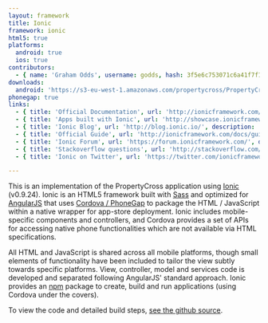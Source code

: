```yaml
---
layout: framework
title: Ionic
framework: ionic
html5: true
platforms:
  android: true
  ios: true
contributors:
  - { name: 'Graham Odds', username: godds, hash: 3f5e6c753071c6a41f7f1dbb89daeb3b }
downloads:
  android: 'https://s3-eu-west-1.amazonaws.com/propertycross/PropertyCross-ionic-initial.apk'
phonegap: true
links:
  - { title: 'Official Documentation', url: 'http://ionicframework.com/docs/', description: 'Detailed documentation giving a comprehensive overview of the framework.' }
  - { title: 'Apps built with Ionic', url: 'http://showcase.ionicframework.com/', description: 'A showcase of apps built using Ionic.' }
  - { title: 'Ionic Blog', url: 'http://blog.ionic.io/', description: 'A regularly updated blog with information about new releases and Ionic features.' }
  - { title: 'Official Guide', url: 'http://ionicframework.com/docs/guide/', description: 'A detailed guide providing information on a wide variety of Ionic topics.' }
  - { title: 'Ionic Forum', url: 'https://forum.ionicframework.com/', description: 'An excellent platform to ask and answer questions about Ionic.' }
  - { title: 'Stackoverflow questions', url: 'http://stackoverflow.com/questions/tagged/ionic-framework', description: 'Stackoverflow questions and answers relating to Ionic.' }
  - { title: 'Ionic on Twitter', url: 'https://twitter.com/ionicframework', description: 'Provides regular updates on the future of the project and useful Ionic articles.' }

---
```


This is an implementation of the PropertyCross application using [Ionic](http://ionicframework.com) (v0.9.24).  Ionic is an HTML5 framework built with [Sass](http://sass-lang.com) and optimized for [AngularJS](http://angularjs.org) that uses [Cordova / PhoneGap](http://phonegap.com) to package the HTML / JavaScript within a native wrapper for app-store deployment.  Ionic includes mobile-specific components and controllers, and Cordova provides a set of APIs for accessing native phone functionalities which are not available via HTML specifications.

All HTML and JavaScript is shared across all mobile platforms, though small elements of functionality have been included to tailor the view subtly towards specific platforms.  View, controller, model and services code is developed and separated following AngularJS' standard approach.  Ionic provides an [npm](http://www.npmjs.org) package to create, build and run applications (using Cordova under the covers).


To view the code and detailed build steps, <a href='{{ site.githuburl }}/tree/master/ionic'>see the github source</a>.
